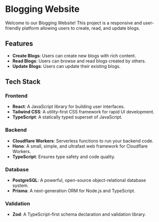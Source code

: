 # Blogging Website

Welcome to our Blogging Website! This project is a responsive and user-friendly platform allowing users to create, read, and update blogs.

## Features

- **Create Blogs**: Users can create new blogs with rich content.
- **Read Blogs**: Users can browse and read blogs created by others.
- **Update Blogs**: Users can update their existing blogs.

## Tech Stack

### Frontend

- **React**: A JavaScript library for building user interfaces.
- **Tailwind CSS**: A utility-first CSS framework for rapid UI development.
- **TypeScript**: A statically typed superset of JavaScript.

### Backend

- **Cloudflare Workers**: Serverless functions to run your backend code.
- **Hono**: A small, simple, and ultrafast web framework for Cloudflare Workers.
- **TypeScript**: Ensures type safety and code quality.

### Database

- **PostgreSQL**: A powerful, open-source object-relational database system.
- **Prisma**: A next-generation ORM for Node.js and TypeScript.

### Validation

- **Zod**: A TypeScript-first schema declaration and validation library.

